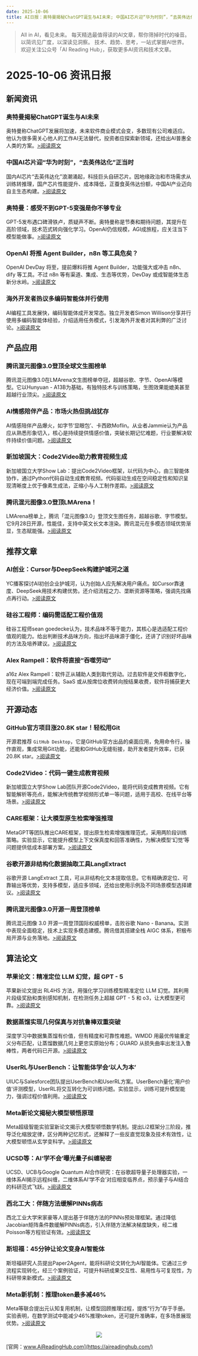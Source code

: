 ```yaml
---
date: 2025-10-06
title: AI日报：奥特曼揭秘ChatGPT诞生与AI未来; 中国AI芯片迎“华为时刻”，“去英伟达化”正当时; 奥特曼：感受不到GPT-5变强是你不够专业
---
```


> All in AI，看见未来。 每天精选最值得读的AI文章，帮你筛掉时代的噪音。 以简讯见广度，以深读见洞察。 技术、趋势、思考，一站式掌握AI世界。
> 欢迎关注公众号「AI Reading Hub」，获取更多AI资讯和技术文章。

# 2025-10-06 资讯日报

## 新闻资讯

### 奥特曼揭秘ChatGPT诞生与AI未来

奥特曼称ChatGPT发展将加速，未来软件商业模式会变，多数现有公司难适应。他认为很多需关心他人的工作AI无法替代，投资者应探索新领域，还给出AI普惠全人类的方案。[>阅读原文](https://mp.weixin.qq.com/s?__biz=MzI3MTA0MTk1MA==&chksm=f0110e4eea5d186ea67822c9505bc99265d7c255c7ea764c3ad021d3d9ba6305e467523bd1b1&idx=1&mid=2652632304&sn=d9107d5b97eb694e5fcfc7e63902e003#rd)

### 中国AI芯片迎“华为时刻”，“去英伟达化”正当时

国内AI芯片“去英伟达化”浪潮涌起，科技巨头自研芯片。因地缘政治和市场需求从训练转推理，国产芯片性能提升、成本降低，正蚕食英伟达份额，中国AI产业迈向自主生态构建。[>阅读原文](https://mp.weixin.qq.com/s?__biz=MzIwMzgzNTQ1Nw==&chksm=97530bb14e430c8966c51e7687ddcda7f8f23859b5ebdfe2087cbbc270f05b76eb205fb7499f&idx=2&mid=2247653036&sn=124d489fe940a130c0e294714b049486#rd)

### 奥特曼：感受不到GPT-5变强是你不够专业

GPT-5发布遇口碑滑铁卢，质疑声不断。奥特曼称是节奏和期待问题，其提升在高阶领域，技术范式转向强化学习。OpenAI仍信规模，AGI成旅程，应关注当下模型能做事。[>阅读原文](https://mp.weixin.qq.com/s?__biz=MzI3MTA0MTk1MA==&chksm=f025acee86dec820f1adec5ba25f0e714d8309bd00deecbe23e9d6a451851707db903b0b2f1f&idx=2&mid=2652632304&sn=497e7e671d948aeed922e7d3daab82bf#rd)

### OpenAI 将推 Agent Builder，n8n 等工具危矣？

OpenAI DevDay 将至，提前爆料将推 Agent Builder，功能强大或冲击 n8n、dify 等工具。不过 n8n 等有渠道、集成、生态等优势，DevDay 或成智能体生态新分水岭。[>阅读原文](https://mp.weixin.qq.com/s?__biz=MzA4NzgzMjA4MQ==&chksm=86a614ac2d57e2f804b0123f7d15e551037e73f1c8021cd90369f199dc405db5f6a52c8d1434&idx=1&mid=2453477905&sn=b2e6b8a40f289fe48a3bbdcb7e5e03d4#rd)

### 海外开发者热议多编码智能体并行使用

AI编程工具发展快，编码智能体成开发常态。独立开发者Simon Willison分享并行使用多编码智能体经验，介绍适用任务模式，引发海外开发者对其利弊的广泛讨论。[>阅读原文](https://mp.weixin.qq.com/s?__biz=MzA3MzI4MjgzMw==&chksm=85cbb11c47fb6db6460a232276025c60c1e81e6c05fceb67b7d36e466d44fd70a7a0a1387590&idx=2&mid=2650993999&sn=88e0adabddc99ab7271044a06d02cb7e#rd)

## 产品应用

### 腾讯混元图像3.0登顶全球文生图榜单

腾讯混元图像3.0在LMArena文生图榜单夺冠，超越谷歌、字节、OpenAI等模型。它以Hunyuan - A13B为基础，有独特技术与训练策略，生图效果能媲美甚至超越行业顶尖。[>阅读原文](https://mp.weixin.qq.com/s?__biz=MzIzNjc1NzUzMw==&chksm=e9c28df32b8c1352bacc5ee82e2da88e2ed0adfa377276e6007e2ba45365e14372cd15bfcff3&idx=1&mid=2247830292&sn=26d8a4e9997d4b0548da193d0b799617#rd)

### AI情感陪伴产品：市场火热但挑战犹存

AI情感陪伴产品爆火，如字节‘显眼包’、卡西欧Moflin。从业者Jammie认为产品应从熟悉形象切入，核心是持续提供情感价值，突破长期记忆难题，行业要解决软件持续价值问题。[>阅读原文](https://mp.weixin.qq.com/s?__biz=MzU1NDA4NjU2MA==&chksm=fa549711e93bc76cc9c11b5571c052ea2c5f94deff6b2e3b4358760a0e28e6defc7d74decb9b&idx=1&mid=2247645938&sn=c15160341b96cdbba2f9a1267c6adb7b#rd)

### 新加坡国大：Code2Video助力教育视频生成

新加坡国立大学Show Lab：提出Code2Video框架，以代码为中心，由三智能体协作，通过Python代码自动生成教育视频。代码驱动生成在空间稳定性和知识呈现清晰度上优于像素生成法，正缩小与人工制作差距。[>阅读原文](https://mp.weixin.qq.com/s?__biz=MzkzNTY3NjM1Ng==&chksm=c32ee1098f0faaebd6ff81aaeff0efe1a7ee798559ef15985fb551f1afaccb907edcb476c40f&idx=1&mid=2247494542&sn=11f0ae0b418fd20d2166c6a7f2864882#rd)

### 腾讯混元图像3.0登顶LMArena！

LMArena榜单上，腾讯「混元图像3.0」登顶文生图任务，超越谷歌、字节模型。它9月28日开源，性能佳，支持中英文长文本渲染。腾讯混元在多模态领域优势渐显，生态赋能强。[>阅读原文](https://mp.weixin.qq.com/s?__biz=MzI3MTA0MTk1MA==&chksm=f0e2910d160d669abeb406c6c19a325f50ccbe576d63a0d634cd6239c1cab91cdabde4bb5d19&idx=1&mid=2652632263&sn=963cb62b44cc5a0efdc78efd283f5d1f#rd)

## 推荐文章

### AI创业：Cursor与DeepSeek构建护城河之道

YC播客探讨AI初创企业护城河，认为创始人应先解决用户痛点。如Cursor靠速度、DeepSeek用技术构建优势。还介绍流程之力、垄断资源等策略，强调先找痛点再行动。[>阅读原文](https://mp.weixin.qq.com/s?__biz=MjM5MDE0Mjc4MA==&chksm=bced90ec57e14404744632a5470f265127c162470c3f0fe75d62813d2335e33656d37e6bfc83&idx=1&mid=2651258045&sn=f12c3e858a5bba368f83cf46cb9817db#rd)

### 硅谷工程师：编码需适配工程价值观

硅谷工程师sean goedecke认为，技术品味不等于能力，其核心是选适配工程价值观的能力。给出判断技术品味方向，指出坏品味源于僵化，还讲了识别好坏品味的方法及培养建议。[>阅读原文](https://mp.weixin.qq.com/s?__biz=Mzg5NTc0MjgwMw==&chksm=c123a2173455a47e055a985b63d4b81ac5ed6a394bc6c6a8f53a45b8dbe2f7061f9f6f77856a&idx=1&mid=2247519834&sn=794d6ba1065af48a8fe72c12cab18bbe#rd)

### Alex Rampell：软件将直接“吞噬劳动”

a16z Alex Rampell：软件正从辅助人类到取代劳动。过去软件是文件柜数字化，现在可端到端完成任务。SaaS 或从按席位收费转向按结果收费，软件将捕获更大经济价值。[>阅读原文](https://mp.weixin.qq.com/s?__biz=Mzg3MTkxMjYzOA==&chksm=cfc60d9c44cdf5f0e533ca867be50c49eebbc0d08874d1f852fdac5aafcc2bf60afb54624521&idx=1&mid=2247508235&sn=4fa5c14ecd9facf2cd7d627ec00e93aa#rd)

## 开源动态

### GitHub官方项目涨20.8K star！轻松用Git

开源君推荐 `GitHub Desktop`，它是GitHub官方出品的桌面应用，免用命令行，操作直观，集成常用Git功能，还能和GitHub无缝衔接，助开发者提升效率，已获20.8K star。[>阅读原文](https://mp.weixin.qq.com/s?__biz=MzkwNzU4NTMyMA==&chksm=c1208f9c293a7548f5d2b6f744bee5f1fb4d0adb74ff364ed31f7e9ffafe9e1dff2e85730215&idx=1&mid=2247498972&sn=23a63e7422a9530044963c0d3e4afff9#rd)

### Code2Video：代码一键生成教育视频

新加坡国立大学Show Lab团队开源Code2Video，能将代码变成教育视频。它有智能解析等亮点，能解决传统教学视频形式单一等问题，适用于高校、在线平台等场景。[>阅读原文](https://mp.weixin.qq.com/s?__biz=MzkwMjQ0NzI0OQ==&chksm=c166e2fd15a8edd761ec52dce0576282c56343d1fd2d8fbd5120e870b9a518f40aa49f8a8d53&idx=1&mid=2247503669&sn=3676628da2018ef7bd244b5c16772aa0#rd)

### CARE框架：让大模型原生检索增强推理

MetaGPT等团队推出CARE框架，提出原生检索增强推理范式，采用两阶段训练策略。实验显示，它能提升模型上下文保真度和回答准确性，为解决模型‘幻觉’等问题提供低成本部署方案。[>阅读原文](https://mp.weixin.qq.com/s?__biz=MzA3MzI4MjgzMw==&chksm=857899111be3590274060703ee021b59fa9ee6a565341c8d07245d179e343436615f970df1b6&idx=3&mid=2650993999&sn=bc468ced18b6ca377f760c66a982d1d9#rd)

### 谷歌开源非结构化数据抽取工具LangExtract

谷歌开源 LangExtract 工具，可从非结构化文本提取信息。它有精确源定位、可靠输出等优势，支持多模型，适应多领域，还给出使用示例及不同场景模型选择建议。[>阅读原文](https://mp.weixin.qq.com/s?__biz=MzkxNjQ4MzMyOA==&chksm=c064816aa09e446d2b9f80ec76f08d6e5f40fdc2d984bcfb1e4e38abd8fb9d0cbbb282776db4&idx=1&mid=2247494049&sn=9376977e2290090a2002ef3e9e7a1a1c#rd)

### 腾讯混元图像3.0开源一周登顶榜单

腾讯混元图像 3.0 开源一周登顶国际权威榜单，击败谷歌 Nano - Banana。实测中表现全面稳定，技术上实现多模态建模。腾讯借其搭建全栈 AIGC 体系，积极布局开源与业务落地。[>阅读原文](https://mp.weixin.qq.com/s?__biz=MzA3MzI4MjgzMw==&chksm=85a0d4ce8a76d2ae4f2438bfbb7f9cc30b163c20158541d340fa44074cbcb2ce06c67aabe773&idx=1&mid=2650993961&sn=bc430b8e7700ded2534431877150db2c#rd)

## 算法论文

### 苹果论文：精准定位 LLM 幻觉，超 GPT - 5

苹果新论文提出 RL4HS 方法，用强化学习训练模型精准定位 LLM 幻觉。其利用片段级奖励和类别感知机制，在检测任务上超越 GPT - 5 和 o3，让大模型更可靠。[>阅读原文](https://mp.weixin.qq.com/s?__biz=MzA3MzI4MjgzMw==&chksm=85fe14fc6e62fb4e4e6fedb0ae6006e13d67b7a9a6e7892a318aa9de0cf4303896799e1b66e7&idx=1&mid=2650993999&sn=ce1cc746c8ae008bc2dca0813ad8b087#rd)

### 数据蒸馏实现几何保真与对抗鲁棒双重突破

深度学习中数据集蒸馏有价值，但有精度和可靠性难题。WMDD 用最优传输重定义分布匹配，让蒸馏数据几何上更忠实原始分布；GUARD 从损失曲率出发注入鲁棒性，两者代码已开源。[>阅读原文](https://mp.weixin.qq.com/s?__biz=MzI3ODgwODA2MA==&chksm=eaa146dc7fdac7824b772ab2095eb8971bc8f4665b94d03130923eb0d11ba461905cc176a96e&idx=2&mid=2247544194&sn=5dc288f380d201929806fbf69735b554#rd)

### UserRL与UserBench：让智能体学会‘以人为本’

UIUC与Salesforce团队提出UserBench和UserRL方案。UserBench量化‘用户价值’评测模型，UserRL将交互转化为可训练问题。实验显示，训练可提升模型能力，强调过程价值利用。[>阅读原文](https://mp.weixin.qq.com/s?__biz=MzA3MzI4MjgzMw==&chksm=8593089c99ff1bd32ccd37596f83c323dd836a26244000770e75414ea17bdd78a2f44f3048d0&idx=3&mid=2650993961&sn=1b5ec70c8d0633a0df2ae36518168b6a#rd)

### Meta新论文揭秘大模型顿悟原理

Meta超级智能实验室新论文揭示大模型顿悟数学机制。提出Li2框架分三阶段，推导泛化缩放定律，区分两种记忆形式，还解释了一些反直觉现象及技术有效性，让大模型顿悟从玄学变科学。[>阅读原文](https://mp.weixin.qq.com/s?__biz=MzA5MTIxNTY4MQ==&chksm=86907fe47c4dac2047b99c467bf86a8d51f2a9a9838b06cf48848e7e548cd6ac04b4558f3629&idx=1&mid=2461154825&sn=f78f8b2491d7a3417dfe117e9ed8abe1#rd)

### UCSD等：AI‘学不会’曝光量子纠缠秘密

UCSD、UCB与Google Quantum AI合作研究：在谷歌超导量子处理器实验，一维体系AI揭示远程纠缠，二维体系AI‘学不会’对应相变临界点，预示量子与AI结合的科研范式飞跃。[>阅读原文](https://mp.weixin.qq.com/s?__biz=MzI3MTA0MTk1MA==&chksm=f03ab8d131c558af69d3a5d563264ec9a55ee77e65711f3cfe1b959e5b556660a6675912451f&idx=3&mid=2652632263&sn=1d59cc25b70fb1ccba54dba77d99b577#rd)

### 西北工大：伴随方法缓解PINNs病态

西北工业大学宋家豪等人提出基于伴随方法的PINNs预处理框架。通过降低Jacobian矩阵条件数缓解PINNs病态，引入伴随方法解决梯度缺失，经二维Poisson等方程验证有效。[>阅读原文](https://mp.weixin.qq.com/s?__biz=MzU4ODk1NDUwOA==&chksm=fc6212bcfe9d3d29811508ed4e06f08377cc2d46f61d8a1e24d90a7f8b396b07b9e3ca1ba14d&idx=1&mid=2247515391&sn=e3639c49696b222ba52b71f5164edf21#rd)

### 斯坦福：45分钟让论文变身AI智能体

斯坦福研究人员提出Paper2Agent，能将科研论文转化为AI智能体。它通过三步流程实现转化，经三个案例验证，可提升科研成果交互性、易用性与可复现性，为科研带来新模式。[>阅读原文](https://mp.weixin.qq.com/s?__biz=MzI3MTA0MTk1MA==&chksm=f052cc4ea67392ff6850ef315b52806e2cff4322bd15530d9c628d44714ff3c13cbfeddd2902&idx=2&mid=2652632263&sn=481d0182653aedc2ce76e05fcabe01ff#rd)

### Meta新机制：推理token最多减46%

Meta等联合提出元认知复用机制，让模型回顾推理过程，提炼“行为”存于手册。实验表明，在数学测试中能减少46%推理token，还可提升准确率，在多场景展现优势。[>阅读原文](https://mp.weixin.qq.com/s?__biz=MzIzNjc1NzUzMw==&chksm=e9343dbf2a96374bdcc41887740898aaf05ce5b02719f16ae5184b37d1e1c028fbd7daca8a10&idx=2&mid=2247830292&sn=a7db6d312866bad6b6ca75bd664b41c5#rd)



<p style="text-align: center;">
            <img id="weixin_qr" src="https://meikan-public-images.oss-cn-beijing.aliyuncs.com/imeikan/assets/2025-05-18234303-hub.png" style="max-width: 800px; object-fit: cover;" />
        </p>
        
[官网：www.AiReadingHub.com](https://aireadinghub.com/)